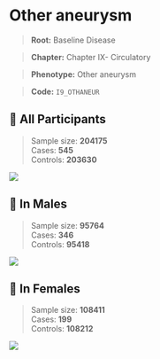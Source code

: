 # Other aneurysm

> **Root:** Baseline Disease  

> **Chapter:** Chapter IX- Circulatory  

> **Phenotype:** Other aneurysm  

> **Code:** `I9_OTHANEUR`

## 🧪 All Participants  
> Sample size: **204175**  
> Cases: **545**  
> Controls: **203630**
<img src="/Disease/Figures/ALL/Incidence/I9_OTHANEUR.png"/>
<CsvTable src="/public/Disease/Data/ALL/Incidence/COX_I9_OTHANEUR.csv" label="🔍 View full results" />

## 👨 In Males  
> Sample size: **95764**  
> Cases: **346**  
> Controls: **95418**
<img src="/Disease/Figures/Male/Incidence/I9_OTHANEUR.png"/>
<CsvTable src="/public/Disease/Data/Male/Incidence/COX_I9_OTHANEUR.csv" label="🔍 View full results" />

## 👩 In Females  
> Sample size: **108411**  
> Cases: **199**  
> Controls: **108212**
<img src="/Disease/Figures/Female/Incidence/I9_OTHANEUR.png"/>
<CsvTable src="/public/Disease/Data/Female/Incidence/COX_I9_OTHANEUR.csv" label="🔍 View full results" />
